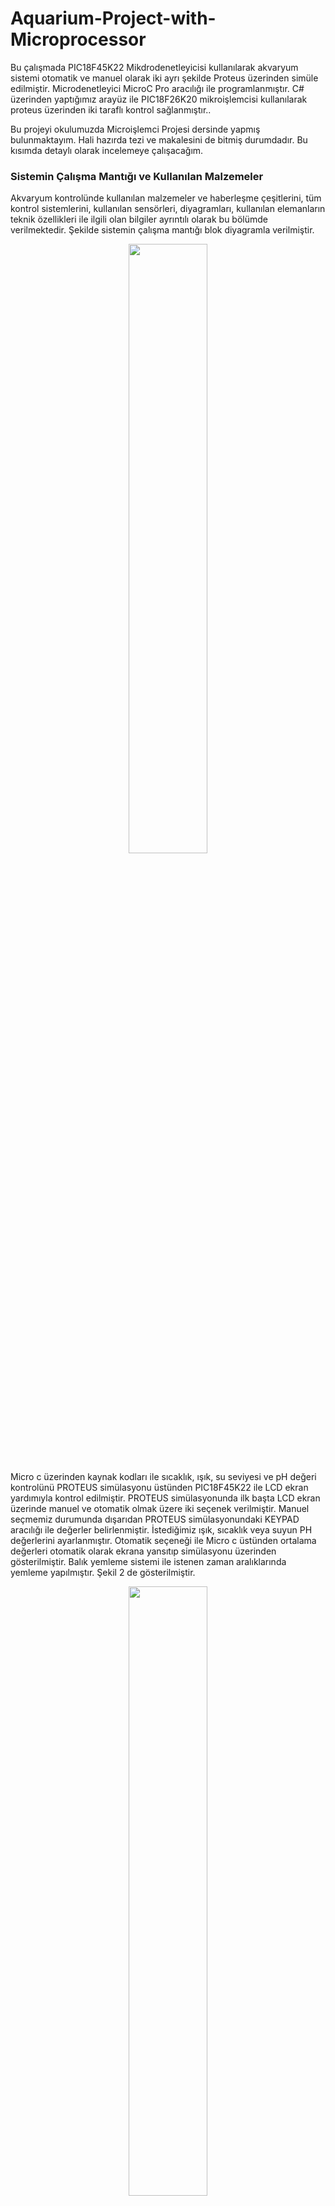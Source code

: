 # Aquarium-Project-with-Microprocessor
Bu çalışmada PIC18F45K22 Mikdrodenetleyicisi kullanılarak akvaryum sistemi otomatik ve manuel olarak iki ayrı şekilde Proteus üzerinden simüle edilmiştir. Microdenetleyici MicroC Pro aracılığı ile programlanmıştır. C# üzerinden yaptığımız arayüz ile PIC18F26K20 mikroişlemcisi kullanılarak proteus üzerinden iki taraflı kontrol sağlanmıştır..

Bu projeyi okulumuzda Microişlemci Projesi dersinde yapmış bulunmaktayım. Hali hazırda tezi ve makalesini de bitmiş durumdadır. Bu kısımda detaylı olarak incelemeye çalışacağım.

### Sistemin Çalışma Mantığı ve Kullanılan Malzemeler

Akvaryum kontrolünde kullanılan malzemeler ve haberleşme çeşitlerini, tüm kontrol sistemlerini, kullanılan sensörleri, diyagramları, kullanılan elemanların teknik özellikleri ile ilgili olan bilgiler ayrıntılı olarak bu bölümde verilmektedir. Şekilde sistemin çalışma mantığı blok diyagramla verilmiştir.
<p align="center">
<img src="https://github.com/yusufcinarci/Aquarium-Project-with-Microprocessor/assets/77057546/5d8490f8-8b8a-400c-926a-d7e0dd73493e" width="50%">
</p>

Micro c üzerinden kaynak kodları ile sıcaklık, ışık, su seviyesi ve pH değeri kontrolünü PROTEUS simülasyonu üstünden PIC18F45K22 ile LCD ekran yardımıyla kontrol edilmiştir. PROTEUS simülasyonunda ilk başta LCD ekran üzerinde manuel ve otomatik olmak üzere iki seçenek verilmiştir. Manuel seçmemiz durumunda dışarıdan PROTEUS simülasyonundaki KEYPAD aracılığı ile değerler belirlenmiştir. İstediğimiz ışık, sıcaklık veya suyun PH değerlerini ayarlanmıştır. Otomatik seçeneği ile Micro c üstünden ortalama değerleri otomatik olarak ekrana yansıtıp simülasyonu üzerinden gösterilmiştir. Balık yemleme sistemi ile istenen zaman aralıklarında yemleme yapılmıştır. Şekil 2 de gösterilmiştir. 
<p align="center">
<img src="https://github.com/yusufcinarci/Aquarium-Project-with-Microprocessor/assets/77057546/990b8516-8bee-4f7d-9486-f04aed2ab151" width="50%">
</p>

### Sistemin Proteus Üzerinden Simülasyonu

Micro c üzerinden kaynak kodları ile sıcaklık, ışık, su seviyesi ve pH değeri kontrolünü PROTEUS simülasyonu üstünden PIC18F45K22 ile LCD ekran yardımıyla kontrol edilmiştir. PROTEUS simülasyonunda ilk başta LCD ekran üzerinde manuel ve otomatik olmak üzere iki seçenek verilmiştir. Manuel seçmemiz durumunda dışarıdan PROTEUS simülasyonundaki KEYPAD aracılığı ile değerleri kendimiz belirledik. İstediğimiz ışık, sıcaklık veya suyun PH değerlerini ayarlanmıştır. Otomatik seçeneği ile Micro c üstünden ortalama değerleri otomatik olarak ekrana yansıtıp simülasyonu üzerinden gösterilmiştir. 

<p align="center">
<img src="https://github.com/yusufcinarci/Aquarium-Project-with-Microprocessor/assets/77057546/0577cc69-c513-4a99-bbce-c7320a9c788f" width="80%">
</p>

### Sistemin C# Üzerinden Gösterilmesi

C# üstündeki arayüz ile birlikte pH, ışık kontrolü ve sıcaklık kontrolü de bu arayüz üstünden PROTEUS simülasyonu yardımı ile kontrol edilebileceği gibi anlık sıcaklık, ışık ve PH değerlerini de anlık olarak C#’ a aktarılmıştır.

<p align="center">
<img src="https://github.com/yusufcinarci/Aquarium-Project-with-Microprocessor/assets/77057546/829f465c-c3b9-47e0-8523-815436c30e0c" width="80%">
</p>

Şekillerde görüldüğü gibi C# arayüzünü çalıştırmaya başladıktan sonra manuel ve otomatik olmak üzere arayüzde de iki seçenek verilmiştir. Bu iki seçenekten herhangi biri girildiğinde şekildeki gibi küçük ekranda değerler alınmıştır. Otomatik seçeneğindeki veriler kendi belirlemiş olduğumuz değerler olarak alınmıştır.Bu değerleri aynı anda proteustaki simülasyonda ki LCD ekrandaki  verileride  çekerek kullanabildiğimiz gösterilmiştir. Hem arayüz üstünden hem de simülayondaki keypad üstünden kullanabildiğimiz bir sistem tasarlanmıştır.

### Sistemin Çalışma Prensibinin Videosu 

[<img src="https://r.resimlink.com/cpI2a_mYREKo.jpg" width="50%">](https://drive.google.com/file/d/1TcCQ9HTlAhuZIJ-u0hB-9x-mBtNtEzVH/view?usp=drive_link)

### Sonuçlar

Tasarlanan akvaryum kontrolü sistemi ile balıklar için hayati önem taşıyan ihtiyaçlardan biri olan beslenme, gerekli zamanlarda gerekli miktarda tedarik edilebilmiştir. Bu yemleme sistemi her balığa göre değişiklik göstermektedir. Bu kullanıcı tarafından balığının cinsine göre belli saat aralıklarına ayarlanabilecektir. Bunun yanı sıra akvaryumdaki mevcut suyun sıcaklığı sensörler ile tespit edilerek hem otomatik hem manuel olarak istenilen sıcaklığa uygun olarak ayarlanabilmiştir. Ayrıca zamanla buharlaşma sonucu meydana gelen su kaybı su seviyesi sensörü ile telafi edilebilmiştir.Bu sensör belli kademelerde su miktarı seçenekler için kullanılmıştır. Bu seviyeyide kendi balık cinsine göre kullanıcı değiştirebilmektedir. pH sensörü ile de her balığa uygun ph değeri dışardan veya otomatik seçeneği ile ayarlanabilmiştir. LDR sensörü kullanılarak ışık miktarı da kontrol edilmiştir. Sistemimizin arayüzü ile de ph,sıcaklık,ışık miktarı,su seviyesi kontrolü yapılmıştır.  Böylece balıklar için oluşturulan yaşam alanı yaşamsal standartlarına göre düzenlenmiştir. 

Projenin C# arayüzü ve bir takım kısımda değişikler yapmayı düşünüyorum. Onları da tamamladıkça buradaki repo da düzenlemeler yapacağımı söylemekten mutluluk duyuyorum.

Güç sizinle olsun !!!
